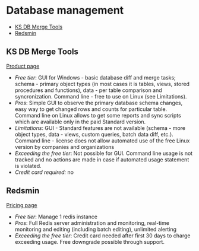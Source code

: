 # Database management

<!-- TOC depthFrom:2 -->

- [KS DB Merge Tools](#ksdbmergetools)
- [Redsmin](#redsmin)

<!-- /TOC -->

## KS DB Merge Tools

[Product page](https://ksdbmerge.tools)

* *Free tier*: GUI for Windows - basic database diff and merge tasks; schema - primary object types (in most cases it is tables, views, stored procedures and functions), data - per table comparison and syncronization. Command line - free to use on Linux (see Limitations).
* *Pros*: Simple GUI to observe the primary database schema changes, easy way to get changed rows and counts for particular table. Command line on Linux allows to get some reports and sync scripts which are available only in the paid Standard version.
* *Limitations*: GUI - Standard features are not available (schema - more object types, data - views, custom queries, batch data diff, etc.). Command line - license does not allow automated use of the free Linux version by companies and organizations
* *Exceeding the free tier*: Not possible for GUI. Command line usage is not tracked and no actions are made in case if automated usage statement is violated.
* *Credit card required:* no
  
## Redsmin

[Pricing page](https://www.redsmin.com/)

* *Free tier*: Manage 1 redis instance
* *Pros*: Full Redis server administration and monitoring, real-time monitoring and editing (including batch editing), unlimited alerting
* *Exceeding the free tier*: Credit card needed after first 30 days to charge exceeding usage. Free downgrade possible through support.
